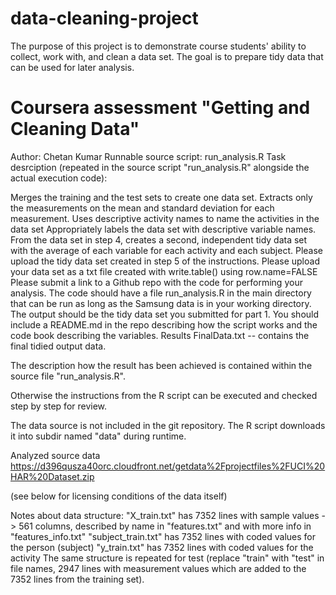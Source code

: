 # data-cleaning-project
The purpose of this project is to demonstrate course students' ability to collect, work with, and clean a data set. The goal is to prepare tidy data that can be used for later analysis.

# Coursera assessment "Getting and Cleaning Data"

Author: Chetan Kumar 
Runnable source script: run_analysis.R 
Task desrciption 
(repeated in the source script "run_analysis.R" alongside the actual execution code): 

Merges the training and the test sets to create one data set. 
Extracts only the measurements on the mean and standard deviation for each measurement. 
Uses descriptive activity names to name the activities in the data set 
Appropriately labels the data set with descriptive variable names. 
From the data set in step 4, creates a second, independent tidy data set with the average of each variable for each activity and each subject. 
Please upload the tidy data set created in step 5 of the instructions. Please upload your data set as a txt file created with write.table() using row.name=FALSE 
Please submit a link to a Github repo with the code for performing your analysis. The code should have a file run_analysis.R in the main directory that can be run as long as the Samsung data is in your working directory. The output should be the tidy data set you submitted for part 1. You should include a README.md in the repo describing how the script works and the code book describing the variables. 
Results 
FinalData.txt -- contains the final tidied output data. 

The description how the result has been achieved is contained within the source file "run_analysis.R".


Otherwise the instructions from the R script can be executed and checked step by step for review.

The data source is not included in the git repository. The R script downloads it into subdir named "data" during runtime.

Analyzed source data
https://d396qusza40orc.cloudfront.net/getdata%2Fprojectfiles%2FUCI%20HAR%20Dataset.zip

(see below for licensing conditions of the data itself) 

Notes about data structure: 
"X_train.txt" has 7352 lines with sample values -> 561 columns, described by name in "features.txt" and with more info in "features_info.txt" 
"subject_train.txt" has 7352 lines with coded values for the person (subject) 
"y_train.txt" has 7352 lines with coded values for the activity 
The same structure is repeated for test (replace "train" with "test" in file names, 2947 lines with measurement values which are added to the 7352 lines from the training set). 
